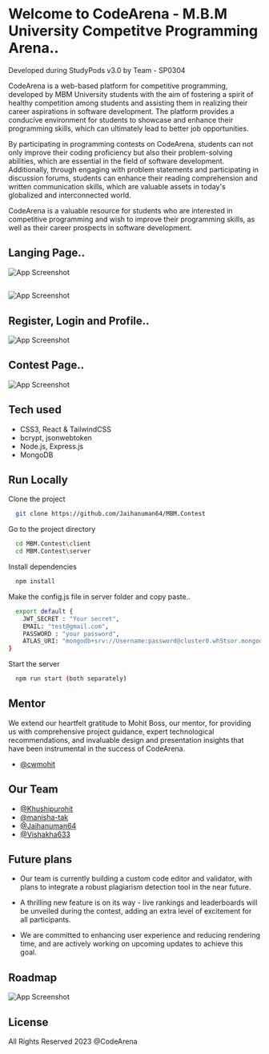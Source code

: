 # Welcome to CodeArena - M.B.M University Competitve Programming Arena..
Developed during StudyPods v3.0 by Team - SP0304

CodeArena is a web-based platform for competitive programming, developed by MBM University students with the aim of fostering a spirit of healthy competition among students and assisting them in realizing their career aspirations in software development. The platform provides a conducive environment for students to showcase and enhance their programming skills, which can ultimately lead to better job opportunities.

By participating in programming contests on CodeArena, students can not only improve their coding proficiency but also their problem-solving abilities, which are essential in the field of software development. Additionally, through engaging with problem statements and participating in discussion forums, students can enhance their reading comprehension and written communication skills, which are valuable assets in today's globalized and interconnected world.

CodeArena is a valuable resource for students who are interested in competitive programming and wish to improve their programming skills, as well as their career prospects in software development.





## Langing Page..
![App Screenshot](https://user-images.githubusercontent.com/117752286/230763691-722824d7-f5e9-4195-a4e7-53e7d91862c9.PNG)

##
![App Screenshot](https://user-images.githubusercontent.com/117752286/230763994-04ee388e-e50d-40c6-9115-8247b1f7e51c.jpeg)

## Register, Login and Profile..
![App Screenshot](https://user-images.githubusercontent.com/117752286/230764355-f54e4195-c272-432b-992b-bdca86a6c6ba.PNG)

## Contest Page..
![App Screenshot](https://user-images.githubusercontent.com/117752286/230764409-8d9ae627-d89c-4c61-8b1a-58613f2de62d.PNG)
## Tech used

- CSS3, React & TailwindCSS
- bcrypt, jsonwebtoken
- Node.js, Express.js
- MongoDB


## Run Locally

Clone the project

```bash
  git clone https://github.com/Jaihanuman64/MBM.Contest
```

Go to the project directory

```bash
  cd MBM.Contest\client
  cd MBM.Contest\server
```

Install dependencies

```bash
  npm install
```
Make the config.js file in server folder and copy paste..

```bash
  export default {
    JWT_SECRET : "Your secret",
    EMAIL: "test@gmail.com", 
    PASSWORD : "your password",
    ATLAS_URI: "mongodb+srv://Username:password@cluster0.wh5tsor.mongodb.net/?retryWrites=true&w=majority"
}
```

Start the server

```bash
  npm run start (both separately)
```


## Mentor

We extend our heartfelt gratitude to Mohit Boss, our mentor, for providing us with comprehensive project guidance, expert technological recommendations, and invaluable design and presentation insights that have been instrumental in the success of CodeArena.

 - [@cwmohit](https://github.com/cwmohit)
## Our Team

- [@Khushipurohit](https://github.com/Khushipurohit)
- [@manisha-tak](https://github.com/manisha-tak)
- [@Jaihanuman64](https://github.com/Jaihanuman64)
- [@Vishakha633](https://github.com/Vishakha633)
## Future plans

- Our team is currently building a custom code editor and validator, with plans to integrate a robust plagiarism detection tool in the near future.



- A thrilling new feature is on its way - live rankings and leaderboards will be unveiled during the contest, adding an extra level of excitement for all participants.



- We are committed to enhancing user experience and reducing rendering time, and are actively working on upcoming updates to achieve this goal.


## Roadmap

![App Screenshot](https://user-images.githubusercontent.com/117752286/230765042-d502ae06-a7de-4f12-a85d-b7043d0b4d8d.jpg)


## License

All Rights Reserved 2023 @CodeArena





